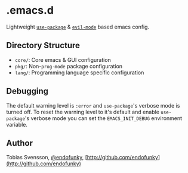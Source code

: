 # .emacs.d

Lightweight [`use-package`](https://github.com/jwiegley/use-package) & [`evil-mode`](https://github.com/emacs-evil/evil) based emacs config.

## Directory Structure

- `core/`: Core emacs & GUI configuration
- `pkg/`: Non-`prog-mode` package configuration
- `lang/`: Programming language specific configuration

## Debugging

The default warning level is `:error` and `use-package`'s verbose mode is
turned off. To reset the warning level to it's default and enable
`use-package`'s verbose mode you can set the `EMACS_INIT_DEBUG` environment
variable.

## Author

Tobias Svensson, [@endofunky](https://twitter.com/endofunky), [http://github.com/endofunky](http://github.com/endofunky)
